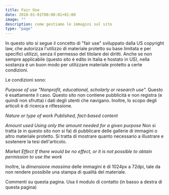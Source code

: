 ```yaml
---
title: Fair Use
date: 2018-01-01T00:00:01+01:00
image: ""
description: come gestiamo le immagini sul sito
type: "page"
---
```

In questo sito si segue il concetto di "fair use" sviluppato dalla US copyright law, che autorizza l'utilizzo di materiale protetto su base limitata e per specifici utilizzi, senza il permesso del titolare dei diritti.
Anche se non sempre applicabile (questo sito è edito in Italia e hostato in US), nella sostanza è un buon modo per utilizzare materiale protetto a certe condizioni.

Le condizioni sono:

*Purpose of use*
_"Nonprofit, educational, scholarly or research use"._
Questo è esattamente il caso. Questo sito non contiene pubblicità e non registra (e quindi non sfrutta) i dati degli utenti che navigano. Inoltre, lo scopo degli articoli è di ricerca e riflessione.

*Nature or type of work*
_Published, fact-based content_

*Amount used*
_Using only the amount needed for a given purpose_
Non si tratta (e in questo sito non si fa) di pubblicare delle gallerie di immagini o altro materiale protetto. Si tratta di mostrare quanto necessario a illustrare e sostenere la tesi dell'articolo.

*Market Effect*
_If there would be no effect, or it is not possible to obtain permission to use the work_

Inoltre, la *dimensione massima* delle immagini è di 1024px a 72dpi, tale da non rendere possibile una stampa di qualità del materiale.

Commenti su questa pagina. Usa il modulo di contatto (in basso a destra di questa pagina)
